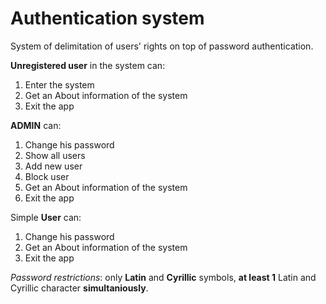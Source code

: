 # Authentication system
System of delimitation of users' rights on top of password authentication.


**Unregistered user** in the system can:

1. Enter the system
2. Get an About information of the system
3. Exit the app

**ADMIN** can:

1. Change his password
2. Show all users
3. Add new user
4. Block user
5. Get an About information of the system
6. Exit the app

Simple **User** can:

1. Change his password
2. Get an About information of the system
3. Exit the app


*Password restrictions*: only **Latin** and **Cyrillic** symbols, **at least 1** Latin and Cyrillic character **simultaniously**.
